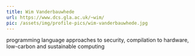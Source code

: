 ```yaml
---
title: Wim Vanderbauwhede
url: https://www.dcs.gla.ac.uk/~wim/
pic: /assets/img/profile-pics/wim-vanderbauwhede.jpg
---
```

programming language approaches to security, compilation to hardware, low-carbon and sustainable computing
